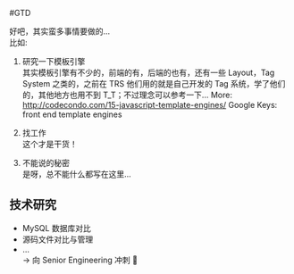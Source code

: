 #GTD 

好吧，其实蛮多事情要做的...  
比如:  

1. 研究一下模板引擎  
	其实模板引擎有不少的，前端的有，后端的也有，还有一些 Layout，Tag System 之类的，之前在 TRS
他们用的就是自己开发的 Tag 系统，学了他们的，其他地方也用不到 T_T；不过理念可以参考一下...
	More: http://codecondo.com/15-javascript-template-engines/
	Google Keys: front end template engines

2. 找工作  
	这个才是干货！

3. 不能说的秘密  
	是呀，总不能什么都写在这里...

## 技术研究
- MySQL 数据库对比
- 源码文件对比与管理
- ...  
-> 向 Senior Engineering 冲刺 :muscle:
